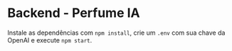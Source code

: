 # Backend - Perfume IA

Instale as dependências com `npm install`, crie um `.env` com sua chave da OpenAI e execute `npm start`.